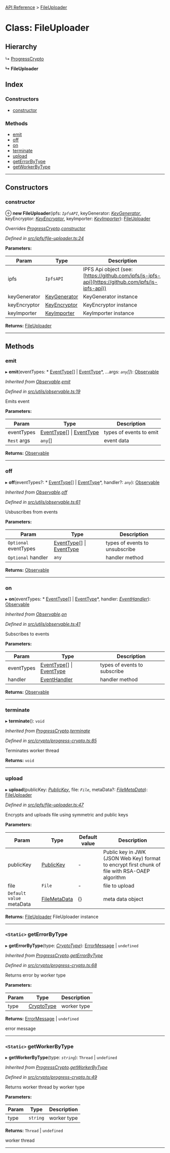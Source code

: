 [API Reference](../README.md) > [FileUploader](../classes/fileuploader.md)

# Class: FileUploader

## Hierarchy

↳  [ProgressCrypto](progresscrypto.md)

**↳ FileUploader**

## Index

### Constructors

* [constructor](fileuploader.md#constructor)

### Methods

* [emit](fileuploader.md#emit)
* [off](fileuploader.md#off)
* [on](fileuploader.md#on)
* [terminate](fileuploader.md#terminate)
* [upload](fileuploader.md#upload)
* [getErrorByType](fileuploader.md#geterrorbytype)
* [getWorkerByType](fileuploader.md#getworkerbytype)

---

## Constructors

<a id="constructor"></a>

###  constructor

⊕ **new FileUploader**(ipfs: *`IpfsAPI`*, keyGenerator: *[KeyGenerator](keygenerator.md)*, keyEncryptor: *[KeyEncryptor](keyencryptor.md)*, keyImporter: *[KeyImporter](keyimporter.md)*): [FileUploader](fileuploader.md)

*Overrides [ProgressCrypto](progresscrypto.md).[constructor](progresscrypto.md#constructor)*

*Defined in [src/ipfs/file-uploader.ts:24](https://github.com/repux/repux-lib/blob/09025a1/src/ipfs/file-uploader.ts#L24)*

**Parameters:**

| Param | Type | Description |
| ------ | ------ | ------ |
| ipfs | `IpfsAPI` |  IPFS Api object (see: [https://github.com/ipfs/js-ipfs-api](https://github.com/ipfs/js-ipfs-api)) |
| keyGenerator | [KeyGenerator](keygenerator.md) |  KeyGenerator instance |
| keyEncryptor | [KeyEncryptor](keyencryptor.md) |  KeyEncryptor instance |
| keyImporter | [KeyImporter](keyimporter.md) |  KeyImporter instance |

**Returns:** [FileUploader](fileuploader.md)

___

## Methods

<a id="emit"></a>

###  emit

▸ **emit**(eventTypes: * [EventType](../enums/eventtype.md)[] &#124; [EventType](../enums/eventtype.md)*, ...args: *`any`[]*): [Observable](observable.md)

*Inherited from [Observable](observable.md).[emit](observable.md#emit)*

*Defined in [src/utils/observable.ts:19](https://github.com/repux/repux-lib/blob/09025a1/src/utils/observable.ts#L19)*

Emits event

**Parameters:**

| Param | Type | Description |
| ------ | ------ | ------ |
| eventTypes |  [EventType](../enums/eventtype.md)[] &#124; [EventType](../enums/eventtype.md)|  types of events to emit |
| `Rest` args | `any`[] |  event data |

**Returns:** [Observable](observable.md)

___
<a id="off"></a>

###  off

▸ **off**(eventTypes?: * [EventType](../enums/eventtype.md)[] &#124; [EventType](../enums/eventtype.md)*, handler?: *`any`*): [Observable](observable.md)

*Inherited from [Observable](observable.md).[off](observable.md#off)*

*Defined in [src/utils/observable.ts:61](https://github.com/repux/repux-lib/blob/09025a1/src/utils/observable.ts#L61)*

Usbuscribes from events

**Parameters:**

| Param | Type | Description |
| ------ | ------ | ------ |
| `Optional` eventTypes |  [EventType](../enums/eventtype.md)[] &#124; [EventType](../enums/eventtype.md)|  types of events to unsubscribe |
| `Optional` handler | `any` |  handler method |

**Returns:** [Observable](observable.md)

___
<a id="on"></a>

###  on

▸ **on**(eventTypes: * [EventType](../enums/eventtype.md)[] &#124; [EventType](../enums/eventtype.md)*, handler: *[EventHandler](../interfaces/eventhandler.md)*): [Observable](observable.md)

*Inherited from [Observable](observable.md).[on](observable.md#on)*

*Defined in [src/utils/observable.ts:41](https://github.com/repux/repux-lib/blob/09025a1/src/utils/observable.ts#L41)*

Subscribes to events

**Parameters:**

| Param | Type | Description |
| ------ | ------ | ------ |
| eventTypes |  [EventType](../enums/eventtype.md)[] &#124; [EventType](../enums/eventtype.md)|  types of events to subscribe |
| handler | [EventHandler](../interfaces/eventhandler.md) |  handler method |

**Returns:** [Observable](observable.md)

___
<a id="terminate"></a>

###  terminate

▸ **terminate**(): `void`

*Inherited from [ProgressCrypto](progresscrypto.md).[terminate](progresscrypto.md#terminate)*

*Defined in [src/crypto/progress-crypto.ts:85](https://github.com/repux/repux-lib/blob/09025a1/src/crypto/progress-crypto.ts#L85)*

Terminates worker thread

**Returns:** `void`

___
<a id="upload"></a>

###  upload

▸ **upload**(publicKey: *[PublicKey](../interfaces/publickey.md)*, file: *`File`*, metaData?: *[FileMetaData](../interfaces/filemetadata.md)*): [FileUploader](fileuploader.md)

*Defined in [src/ipfs/file-uploader.ts:47](https://github.com/repux/repux-lib/blob/09025a1/src/ipfs/file-uploader.ts#L47)*

Encrypts and uploads file using symmetric and public keys

**Parameters:**

| Param | Type | Default value | Description |
| ------ | ------ | ------ | ------ |
| publicKey | [PublicKey](../interfaces/publickey.md) | - |  Public key in JWK (JSON Web Key) format to encrypt first chunk of file with RSA-OAEP algorithm |
| file | `File` | - |  file to upload |
| `Default value` metaData | [FileMetaData](../interfaces/filemetadata.md) |  {} |  meta data object |

**Returns:** [FileUploader](fileuploader.md)
FileUploader instance

___
<a id="geterrorbytype"></a>

### `<Static>` getErrorByType

▸ **getErrorByType**(type: *[CryptoType](../enums/cryptotype.md)*):  [ErrorMessage](../enums/errormessage.md) &#124; `undefined`

*Inherited from [ProgressCrypto](progresscrypto.md).[getErrorByType](progresscrypto.md#geterrorbytype)*

*Defined in [src/crypto/progress-crypto.ts:68](https://github.com/repux/repux-lib/blob/09025a1/src/crypto/progress-crypto.ts#L68)*

Returns error by worker type

**Parameters:**

| Param | Type | Description |
| ------ | ------ | ------ |
| type | [CryptoType](../enums/cryptotype.md) |  worker type |

**Returns:**  [ErrorMessage](../enums/errormessage.md) &#124; `undefined`

error message

___
<a id="getworkerbytype"></a>

### `<Static>` getWorkerByType

▸ **getWorkerByType**(type: *`string`*):  `Thread` &#124; `undefined`

*Inherited from [ProgressCrypto](progresscrypto.md).[getWorkerByType](progresscrypto.md#getworkerbytype)*

*Defined in [src/crypto/progress-crypto.ts:49](https://github.com/repux/repux-lib/blob/09025a1/src/crypto/progress-crypto.ts#L49)*

Returns worker thread by worker type

**Parameters:**

| Param | Type | Description |
| ------ | ------ | ------ |
| type | `string` |  worker type |

**Returns:**  `Thread` &#124; `undefined`

worker thread

___

